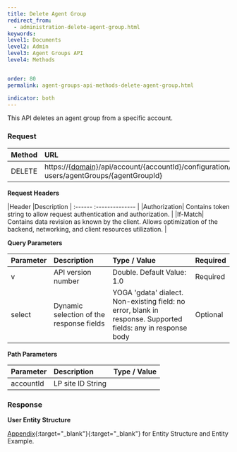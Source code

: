 ```yaml
---
title: Delete Agent Group
redirect_from:
  - administration-delete-agent-group.html
keywords:
level1: Documents
level2: Admin
level3: Agent Groups API
level4: Methods


order: 80
permalink: agent-groups-api-methods-delete-agent-group.html

indicator: both
---
```


This API deletes an agent group from a specific account.

### Request

| Method|  URL| 
 |:--------  |:---- |
 |DELETE|  https://[{domain}](https://developers.liveperson.com/agent-domain-domain-api.html)/api/account/{accountId}/configuration/le-users/agentGroups/{agentGroupId} |

**Request Headers**

 |Header  |Description |
 :------  :-------------- |
 |Authorization|  Contains token string to allow request authentication and authorization. |
 |If-Match|  Contains data revision as known by the client. Allows optimization of the backend, networking, and client resources utilization. |

**Query Parameters**

 |Parameter | Description | Type / Value  |Required |
| :----------- | :-------------  |:-------------- | :--- |
|v|   API version number|  Double. Default Value: 1.0|  Required 
 |select|  Dynamic selection of the response fields|  YOGA 'gdata' dialect. Non-existing field: no error, blank in response. Supported fields: any in response body|  Optional |

**Path Parameters**

| Parameter | Description | Type / Value |
| :----------- | :-------------  |:-------------- |
| accountId  |LP site ID  String  |

### Response

**User Entity Structure**

[Appendix](administration-agent-groups-appendix.html){:target="_blank"}{:target="_blank"} for Entity Structure and Entity Example.
